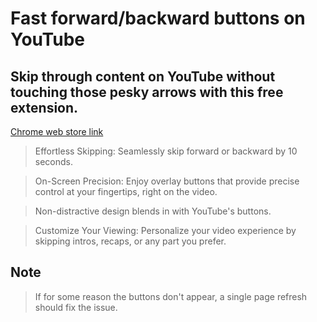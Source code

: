 # Fast forward/backward buttons on YouTube

## Skip through content on YouTube without touching those pesky arrows with this free extension.

[Chrome web store link](https://chrome.google.com/webstore/detail/pknkmgaijamjmeeglhmgkpfgbkogkbob)

> Effortless Skipping: Seamlessly skip forward or backward by 10 seconds.

> On-Screen Precision: Enjoy overlay buttons that provide precise control at your fingertips, right on the video.

> Non-distractive design blends in with YouTube's buttons.

> Customize Your Viewing: Personalize your video experience by skipping intros, recaps, or any part you prefer.

## Note
> If for some reason the buttons don't appear, a single page refresh should fix the issue.
